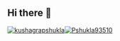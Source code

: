 ## Hi there 👋


<!--### Find me out at-->
[![kushagrapshukla](https://img.shields.io/badge/Instagram-%23E4405F.svg?style=for-the-badge&logo=Instagram&logoColor=white)](https://instagram.com/kushagrapshukla)[![Pshukla93510](https://img.shields.io/badge/X-%23000000.svg?style=for-the-badge&logo=X&logoColor=white)](https://x.com/pshukla93510)
